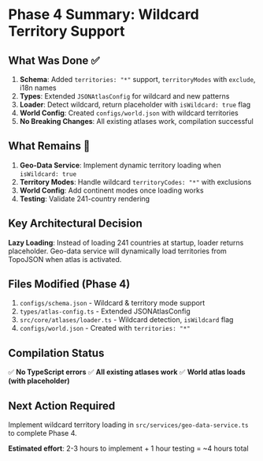 # Phase 4 Summary: Wildcard Territory Support

## What Was Done ✅

1. **Schema**: Added `territories: "*"` support, `territoryModes` with `exclude`, i18n names
2. **Types**: Extended `JSONAtlasConfig` for wildcard and new patterns
3. **Loader**: Detect wildcard, return placeholder with `isWildcard: true` flag
4. **World Config**: Created `configs/world.json` with wildcard territories
5. **No Breaking Changes**: All existing atlases work, compilation successful

## What Remains 🔄

1. **Geo-Data Service**: Implement dynamic territory loading when `isWildcard: true`
2. **Territory Modes**: Handle wildcard `territoryCodes: "*"` with exclusions
3. **World Config**: Add continent modes once loading works
4. **Testing**: Validate 241-country rendering

## Key Architectural Decision

**Lazy Loading**: Instead of loading 241 countries at startup, loader returns placeholder.
Geo-data service will dynamically load territories from TopoJSON when atlas is activated.

## Files Modified (Phase 4)

1. `configs/schema.json` - Wildcard & territory mode support
2. `types/atlas-config.ts` - Extended JSONAtlasConfig
3. `src/core/atlases/loader.ts` - Wildcard detection, `isWildcard` flag
4. `configs/world.json` - Created with `territories: "*"`

## Compilation Status

✅ **No TypeScript errors**
✅ **All existing atlases work**
✅ **World atlas loads (with placeholder)**

## Next Action Required

Implement wildcard territory loading in `src/services/geo-data-service.ts` to complete Phase 4.

**Estimated effort**: 2-3 hours to implement + 1 hour testing = ~4 hours total
